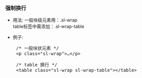 ### 强制换行

- 用法: 
 一般块级元素用：.sl-wrap <br />
 table标签中需添加：.sl-wrap-table

- 例子: 
<pre>
    /* 一般块状元素 */
    &lt;p class="sl-wrap"&gt;…&lt;/p&gt;      
     
    /* table 换行 */
    &lt;table class="sl-wrap sl-wrap-table"&gt;&lt;/table&gt;
</pre>